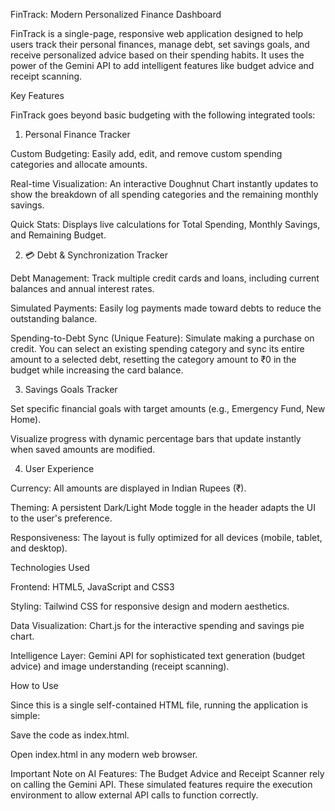 FinTrack: Modern Personalized Finance Dashboard

FinTrack is a single-page, responsive web application designed to help users track their personal finances, manage debt, set savings goals, and receive personalized advice based on their spending habits. It uses the power of the Gemini API to add intelligent features like budget advice and receipt scanning.

 Key Features

FinTrack goes beyond basic budgeting with the following integrated tools:

1.  Personal Finance Tracker

Custom Budgeting: Easily add, edit, and remove custom spending categories and allocate amounts.

Real-time Visualization: An interactive Doughnut Chart instantly updates to show the breakdown of all spending categories and the remaining monthly savings.

Quick Stats: Displays live calculations for Total Spending, Monthly Savings, and Remaining Budget.

2. 💳 Debt & Synchronization Tracker

Debt Management: Track multiple credit cards and loans, including current balances and annual interest rates.

Simulated Payments: Easily log payments made toward debts to reduce the outstanding balance.

Spending-to-Debt Sync (Unique Feature): Simulate making a purchase on credit. You can select an existing spending category and sync its entire amount to a selected debt, resetting the category amount to ₹0 in the budget while increasing the card balance.

3. Savings Goals Tracker

Set specific financial goals with target amounts (e.g., Emergency Fund, New Home).

Visualize progress with dynamic percentage bars that update instantly when saved amounts are modified.

4. User Experience

Currency: All amounts are displayed in Indian Rupees (₹).

Theming: A persistent Dark/Light Mode toggle in the header adapts the UI to the user's preference.

Responsiveness: The layout is fully optimized for all devices (mobile, tablet, and desktop).

 Technologies Used

Frontend: HTML5, JavaScript and CSS3

Styling: Tailwind CSS for responsive design and modern aesthetics.

Data Visualization: Chart.js for the interactive spending and savings pie chart.

Intelligence Layer: Gemini API for sophisticated text generation (budget advice) and image understanding (receipt scanning).

 How to Use

Since this is a single self-contained HTML file, running the application is simple:

Save the code as index.html.

Open index.html in any modern web browser.

Important Note on AI Features:
The Budget Advice and Receipt Scanner rely on calling the Gemini API. These simulated features require the execution environment to allow external API calls to function correctly.
